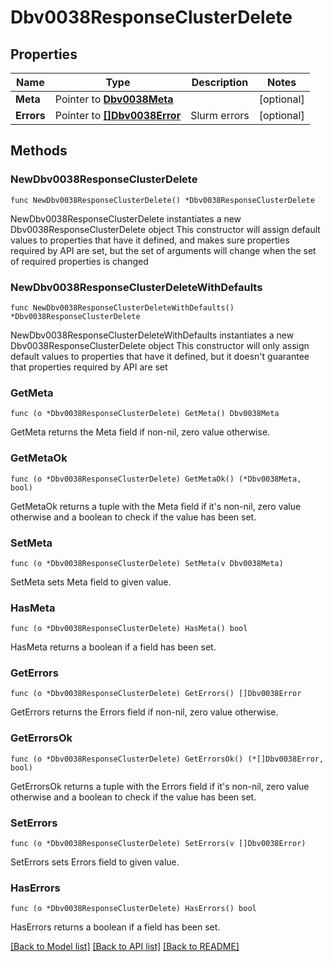 # Dbv0038ResponseClusterDelete

## Properties

Name | Type | Description | Notes
------------ | ------------- | ------------- | -------------
**Meta** | Pointer to [**Dbv0038Meta**](Dbv0038Meta.md) |  | [optional] 
**Errors** | Pointer to [**[]Dbv0038Error**](Dbv0038Error.md) | Slurm errors | [optional] 

## Methods

### NewDbv0038ResponseClusterDelete

`func NewDbv0038ResponseClusterDelete() *Dbv0038ResponseClusterDelete`

NewDbv0038ResponseClusterDelete instantiates a new Dbv0038ResponseClusterDelete object
This constructor will assign default values to properties that have it defined,
and makes sure properties required by API are set, but the set of arguments
will change when the set of required properties is changed

### NewDbv0038ResponseClusterDeleteWithDefaults

`func NewDbv0038ResponseClusterDeleteWithDefaults() *Dbv0038ResponseClusterDelete`

NewDbv0038ResponseClusterDeleteWithDefaults instantiates a new Dbv0038ResponseClusterDelete object
This constructor will only assign default values to properties that have it defined,
but it doesn't guarantee that properties required by API are set

### GetMeta

`func (o *Dbv0038ResponseClusterDelete) GetMeta() Dbv0038Meta`

GetMeta returns the Meta field if non-nil, zero value otherwise.

### GetMetaOk

`func (o *Dbv0038ResponseClusterDelete) GetMetaOk() (*Dbv0038Meta, bool)`

GetMetaOk returns a tuple with the Meta field if it's non-nil, zero value otherwise
and a boolean to check if the value has been set.

### SetMeta

`func (o *Dbv0038ResponseClusterDelete) SetMeta(v Dbv0038Meta)`

SetMeta sets Meta field to given value.

### HasMeta

`func (o *Dbv0038ResponseClusterDelete) HasMeta() bool`

HasMeta returns a boolean if a field has been set.

### GetErrors

`func (o *Dbv0038ResponseClusterDelete) GetErrors() []Dbv0038Error`

GetErrors returns the Errors field if non-nil, zero value otherwise.

### GetErrorsOk

`func (o *Dbv0038ResponseClusterDelete) GetErrorsOk() (*[]Dbv0038Error, bool)`

GetErrorsOk returns a tuple with the Errors field if it's non-nil, zero value otherwise
and a boolean to check if the value has been set.

### SetErrors

`func (o *Dbv0038ResponseClusterDelete) SetErrors(v []Dbv0038Error)`

SetErrors sets Errors field to given value.

### HasErrors

`func (o *Dbv0038ResponseClusterDelete) HasErrors() bool`

HasErrors returns a boolean if a field has been set.


[[Back to Model list]](../README.md#documentation-for-models) [[Back to API list]](../README.md#documentation-for-api-endpoints) [[Back to README]](../README.md)



